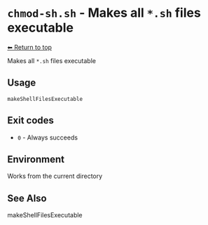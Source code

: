 
# `chmod-sh.sh` - Makes all `*.sh` files executable

[⬅ Return to top](index.md)

Makes all `*.sh` files executable

## Usage

    makeShellFilesExecutable

## Exit codes

- `0` - Always succeeds

## Environment

Works from the current directory

## See Also

makeShellFilesExecutable
